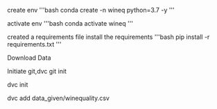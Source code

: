 create env
 '''bash
 conda create -n wineq python=3.7 -y
 '''

 activate env
 '''bash
 conda activate wineq
 '''
  
created a requirements file
install the requirements
'''bash
pip install -r requirements.txt
'''


Download Data

Initiate git,dvc
git init

dvc init

dvc add data_given/winequality.csv

